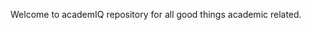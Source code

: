Welcome to academIQ repository for all good things academic related.

<!---
Babak-Armen/Babak-Armen is a ✨ special ✨ repository because its `README.md` (this file) appears on your GitHub profile.
You can click the Preview link to take a look at your changes.
--->
